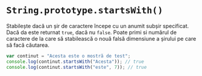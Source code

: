 # `String.prototype.startsWith()`

Stabilește dacă un șir de caractere începe cu un anumit subșir specificat. Dacă da este returnat `true`, dacă nu `false`.
Poate primi si numărul de caractere de la care să stabilească o nouă falsă dimensiune a șirului pe care să facă căutarea.

```js
var continut = "Acesta este o mostră de test";
console.log(continut.startsWith("Acesta")); // true
console.log(continut.startsWith("este", 7)); // true
```
